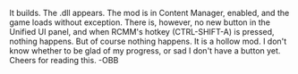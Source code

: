 It builds. The .dll appears. The mod is in Content Manager, enabled, and the game loads without exception.
There is, however, no new button in the Unified UI panel, and when RCMM's hotkey (CTRL-SHIFT-A) is pressed, nothing happens.
But of course nothing happens. It is a hollow mod. 
I don't know whether to be glad of my progress, or sad I don't have a button yet.
Cheers for reading this.
-OBB
